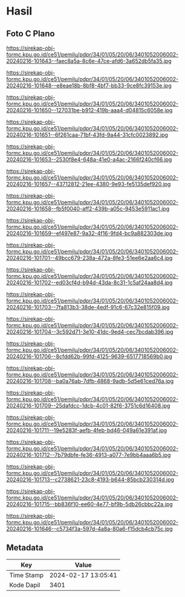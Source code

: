 # Hasil

## Foto C Plano

https://sirekap-obj-formc.kpu.go.id/ce51/pemilu/pdpr/34/01/05/20/06/3401052006002-20240216-101643--faec8a5a-8c6e-47ce-afd6-3a652db5fa35.jpg

https://sirekap-obj-formc.kpu.go.id/ce51/pemilu/pdpr/34/01/05/20/06/3401052006002-20240216-101648--e8eae18b-8bf8-4bf7-bb33-9ce8fc39153e.jpg

https://sirekap-obj-formc.kpu.go.id/ce51/pemilu/pdpr/34/01/05/20/06/3401052006002-20240216-101650--127031be-b912-419b-aaa4-d04815c6058e.jpg

https://sirekap-obj-formc.kpu.go.id/ce51/pemilu/pdpr/34/01/05/20/06/3401052006002-20240216-101651--6f261caa-71bf-43fd-9a44-31cfc0023892.jpg

https://sirekap-obj-formc.kpu.go.id/ce51/pemilu/pdpr/34/01/05/20/06/3401052006002-20240216-101653--2530f8e4-648a-41e0-a4ac-2166f240cf66.jpg

https://sirekap-obj-formc.kpu.go.id/ce51/pemilu/pdpr/34/01/05/20/06/3401052006002-20240216-101657--43712812-21ee-4380-9e93-fe5135def920.jpg

https://sirekap-obj-formc.kpu.go.id/ce51/pemilu/pdpr/34/01/05/20/06/3401052006002-20240216-101658--fb5f0040-aff2-439b-a05c-9453e5911ac1.jpg

https://sirekap-obj-formc.kpu.go.id/ce51/pemilu/pdpr/34/01/05/20/06/3401052006002-20240216-101659--ef497e87-9a32-4f16-9fd4-bc9a882303de.jpg

https://sirekap-obj-formc.kpu.go.id/ce51/pemilu/pdpr/34/01/05/20/06/3401052006002-20240216-101701--49bcc679-238a-472a-8fe3-51ee6e2aa6c4.jpg

https://sirekap-obj-formc.kpu.go.id/ce51/pemilu/pdpr/34/01/05/20/06/3401052006002-20240216-101702--ed03cf4d-b94d-43da-8c31-1c5af24aa8d4.jpg

https://sirekap-obj-formc.kpu.go.id/ce51/pemilu/pdpr/34/01/05/20/06/3401052006002-20240216-101703--7fa813b3-38de-4edf-91c6-67c32e815f09.jpg

https://sirekap-obj-formc.kpu.go.id/ce51/pemilu/pdpr/34/01/05/20/06/3401052006002-20240216-101704--3c592d71-3e10-41dc-9ed4-cec7bcdab396.jpg

https://sirekap-obj-formc.kpu.go.id/ce51/pemilu/pdpr/34/01/05/20/06/3401052006002-20240216-101706--8cfdd62b-99fd-4125-9639-6517718569b0.jpg

https://sirekap-obj-formc.kpu.go.id/ce51/pemilu/pdpr/34/01/05/20/06/3401052006002-20240216-101708--ba0a76ab-7dfb-4868-9adb-5d5e61ced76a.jpg

https://sirekap-obj-formc.kpu.go.id/ce51/pemilu/pdpr/34/01/05/20/06/3401052006002-20240216-101709--25dafdcc-1dcb-4c01-82f6-3751c6d16408.jpg

https://sirekap-obj-formc.kpu.go.id/ce51/pemilu/pdpr/34/01/05/20/06/3401052006002-20240216-101711--19e5283f-aefb-4feb-bd46-049a61e391af.jpg

https://sirekap-obj-formc.kpu.go.id/ce51/pemilu/pdpr/34/01/05/20/06/3401052006002-20240216-101712--7b79dbfe-fe36-4913-a077-7e9bb4aaa6b5.jpg

https://sirekap-obj-formc.kpu.go.id/ce51/pemilu/pdpr/34/01/05/20/06/3401052006002-20240216-101713--c2738621-23c8-4193-b644-85bcb230314d.jpg

https://sirekap-obj-formc.kpu.go.id/ce51/pemilu/pdpr/34/01/05/20/06/3401052006002-20240216-101715--bb836f10-ee60-4e77-bf9b-5db26cbbc22a.jpg

https://sirekap-obj-formc.kpu.go.id/ce51/pemilu/pdpr/34/01/05/20/06/3401052006002-20240216-101646--c5734f3a-597d-4a8a-80a6-f15dcb4cb75c.jpg


## Metadata

| Key        | Value               |
| ---------- | ------------------- |
| Time Stamp | 2024-02-17 13:05:41 |
| Kode Dapil | 3401                |



